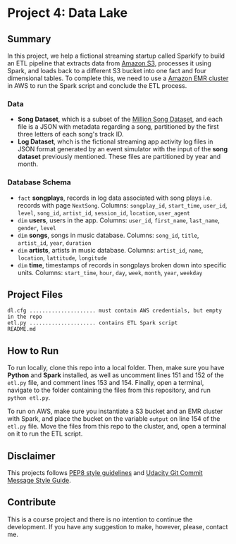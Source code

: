 # Project 4: Data Lake

## Summary
In this project, we help a fictional streaming startup called Sparkify to build an ETL pipeline that extracts data from [Amazon S3](https://docs.aws.amazon.com/AmazonS3/latest/userguide/Welcome.html), processes it using Spark, and loads back to a different S3 bucket into one fact and four dimensional tables. To complete this, we need to use a [Amazon EMR cluster](https://docs.aws.amazon.com/emr/latest/ManagementGuide/emr-what-is-emr.html) in AWS to run the Spark script and conclude the ETL process.

### Data
- **Song Dataset**, which is a subset of the [Million Song Dataset](https://labrosa.ee.columbia.edu/millionsong/), and each file is a JSON with metadata regarding a song, partitioned by the first three letters of each song's track ID.
- **Log Dataset**, whch is the fictional streaming app activity log files in JSON format generated by an event simulator with the input of the **song dataset** previously mentioned. These files are partitioned by year and month.

### Database Schema
- `fact` **songplays**, records in log data associated with song plays i.e. records with page `NextSong`. Columns: `songplay_id`, `start_time`, `user_id`, `level`, `song_id`, `artist_id`, `session_id`, `location`, `user_agent`
- `dim` **users**, users in the app. Columns: `user_id`, `first_name`, `last_name`, `gender`, `level`
- `dim` **songs**, songs in music database. Columns: `song_id`, `title`, `artist_id`, `year`, `duration`
- `dim` **artists**, artists in music database. Columns: `artist_id`, `name`, `location`, `lattitude`, `longitude`
- `dim` **time**, timestamps of records in songplays broken down into specific units. Columns: `start_time`, `hour`, `day`, `week`, `month`, `year`, `weekday`

## Project Files
```
dl.cfg ..................... must contain AWS credentials, but empty in the repo
etl.py ..................... contains ETL Spark script
README.md
```

## How to Run
To run locally, clone this repo into a local folder. Then, make sure you have **Python** and **Spark** installed, as well as uncomment lines 151 and 152 of the `etl.py` file, and comment lines 153 and 154. Finally, open a terminal, navigate to the folder containing the files from this repository, and run `python etl.py`.

To run on AWS, make sure you instantiate a S3 bucket and an EMR cluster with Spark, and place the bucket on the variable `output` on line 154 of the `etl.py` file. Move the files from this repo to the cluster, and, open a terminal on it to run the ETL script. 

## Disclaimer
This projects follows [PEP8 style guidelines](https://www.python.org/dev/peps/pep-0008/) and [Udacity Git Commit Message Style Guide](https://udacity.github.io/git-styleguide/).

## Contribute
This is a course project and there is no intention to continue the development. If you have any suggestion to make, however, please, contact me.


